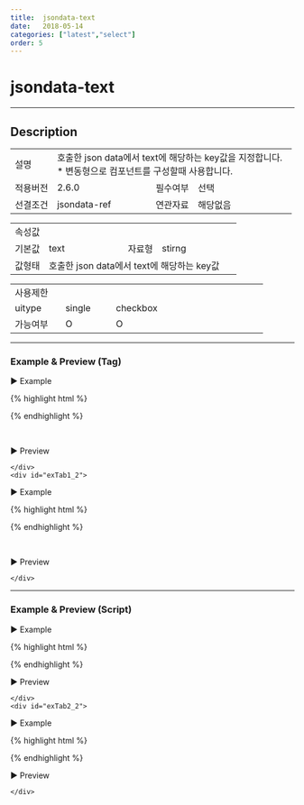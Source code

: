 ```yaml
---
title:  jsondata-text
date:   2018-05-14
categories: ["latest","select"]
order: 5
---
```


jsondata-text
===

---

## Description

<table style="width:100%">
    <colgroup>
        <col width="15%"/>
        <col width="35%"/>
        <col width="15%"/>
        <col width="35%"/>
    </colgroup>
    <tr>
        <td class="tdTitle">설명</td>
        <td colspan="3">
            호출한 json data에서 text에 해당하는 key값을 지정합니다.<br>
            * 변동형으로 컴포넌트를 구성할때 사용합니다.
        </td>
    </tr>
    <tr>
        <td class="tdTitle">적용버전</td>
        <td>2.6.0</td>
        <td class="tdTitle">필수여부</td>
        <td>선택</td>
    </tr>
    <tr>
        <td class="tdTitle">선결조건</td>
        <td>jsondata-ref</td>
        <td class="tdTitle">연관자료</td>
        <td>해당없음</td>
    </tr>
</table>
<table style="width:100%">
    <colgroup>
        <col width="15%"/>
        <col width="35%"/>
        <col width="15%"/>
        <col width="35%"/>
    </colgroup>
    <tr>
        <td class="tdTitle tdBg" colspan="4">속성값</td>
    </tr>
    <tr>
        <td class="tdTitle">기본값</td>
        <td>text</td>
        <td class="tdTitle">자료형</td>
        <td>stirng</td>
    </tr>
    <tr>
        <td class="tdTitle">값형태</td>
        <td colspan="3">호출한 json data에서 text에 해당하는 key값</td>
    </tr>
</table>
<table style="width:100%">
    <colgroup>
        <col width="20%"/>
        <col width="20%"/>
        <col width="20%"/>
        <col width="20%"/>
        <col width="20%"/>
    </colgroup>
    <tr>
        <td class="tdTitle tdBg" colspan="5">사용제한</td>
    </tr>
    <tr>
        <td>uitype</td>
        <td class="tdCenter">single</td>
        <td class="tdCenter">checkbox</td>
        <td></td>
        <td></td>
    </tr>
    <tr>
        <td>가능여부</td>
        <td class="tdBlue tdCenter">O</td>
        <td class="tdBlue tdCenter">O</td>
        <td></td>
        <td></td>
    </tr>
</table>

---
### Example & Preview (Tag)

<script>
    var jsondata = [
        {textKey : 'input'},
        {textKey : 'picker'},
        {textKey : 'radio'},
        {textKey : 'checkbox'}
    ];
</script>

<sbux-tabs id="exTab1" name="exTab1" uitype="normal" title-target-id-array="exTab1_1^exTab1_2" title-text-array="single(변동형)^checkbox(변동형)" is-scrollable="false">
</sbux-tabs>
<div class="tab-content">
    <div id="exTab1_1">

▶ Example

{% highlight html %}
<script>
    var jsondata = [
        {textKey : 'input'},
        {textKey : 'picker'},
        {textKey : 'radio'},
        {textKey : 'checkbox'}
    ];
</script>
<sbux-select id="sbIdx1_1" name="sbTagNm1_1" uitype="single" jsondata-ref="jsondata" jsondata-text="textKey"></sbux-select>
{% endhighlight %}

<br>

▶ Preview 

<sbux-select id="sbIdx1_1" name="sbTagNm1_1" uitype="single" jsondata-ref="jsondata" jsondata-text="textKey"></sbux-select>

    </div>
    <div id="exTab1_2">

▶ Example

{% highlight html %}
<script>
    var jsondata = [
        {textKey : 'input'},
        {textKey : 'picker'},
        {textKey : 'radio'},
        {textKey : 'checkbox'}
    ];
</script>
<sbux-select id="sbIdx1_2" name="sbTagNm1_2" uitype="checkbox" jsondata-ref="jsondata" jsondata-text="textKey"></sbux-select>
{% endhighlight %}

<br>

▶ Preview 

<sbux-select id="sbIdx1_2" name="sbTagNm1_2" uitype="checkbox" jsondata-ref="jsondata" jsondata-text="textKey"></sbux-select>

    </div>
</div>

---
### Example & Preview (Script)

<sbux-tabs id="exTab2" name="exTab2" uitype="normal" title-target-id-array="exTab2_1^exTab2_2" title-text-array="single(변동형)^checkbox(변동형)" is-scrollable="false">
</sbux-tabs>
<div class="tab-content">
    <div id="exTab2_1">

▶ Example

{% highlight html %}
<div id="sbArea2_1"></div>
<script>
    var jsondata = [
        {textKey : 'input'},
        {textKey : 'picker'},
        {textKey : 'radio'},
        {textKey : 'checkbox'}
    ];
    $(document).ready(function(){
        $('#sbArea2_1').sbSelect({
            name : 'sbScriptNm2_1',
            uitype : 'single',
            jsondataRef : 'jsondata',
            jsondataText : 'textKey'
        });
    }); 
</script>
{% endhighlight %}

<br>

▶ Preview 

<div id="sbArea2_1"></div>
<script>
    $(document).ready(function(){
        $('#sbArea2_1').sbSelect({
            name : 'sbScriptNm2_1',
            uitype : 'single',
            jsondataRef : 'jsondata',
            jsondataText : 'textKey'
        });
    }); 
</script>

    </div>
    <div id="exTab2_2">

▶ Example

{% highlight html %}
<div id="sbArea2_2"></div>
<script>
    var jsondata = [
        {textKey : 'input'},
        {textKey : 'picker'},
        {textKey : 'radio'},
        {textKey : 'checkbox'}
    ];
    $(document).ready(function(){
        $('#sbArea2_2').sbSelect({
            name : 'sbScriptNm2_2',
            uitype : 'checkbox',
            jsondataRef : 'jsondata',
            jsondataText : 'textKey'
        });
    }); 
</script>
{% endhighlight %}

<br>

▶ Preview 

<div id="sbArea2_2"></div>
<script>
    $(document).ready(function(){
        $('#sbArea2_2').sbSelect({
            name : 'sbScriptNm2_2',
            uitype : 'checkbox',
            jsondataRef : 'jsondata',
            jsondataText : 'textKey'
        });
    }); 
</script>

    </div>
</div>